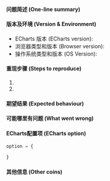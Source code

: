<!--
为了方便我们能够复现和修复 bug，请遵从下面的规范描述您的问题。
-->
#### 问题简述 (One-line summary)



#### 版本及环境 (Version & Environment)
+ ECharts 版本 (ECharts version):
+ 浏览器类型和版本 (Browser version):
+ 操作系统类型和版本 (OS Version):


#### 重现步骤 (Steps to reproduce)
1.
2.


#### 期望结果 (Expected behaviour)



#### 可能哪里有问题 (What went wrong)



#### ECharts配置项 (ECharts option)
<!-- 下方贴你的option，注意不要删掉下方 ```javascript 和 尾部的 ``` 字样。
最好是我们能够直接运行的 option。如何得到能运行的 option 参见上方的 guidelines for contributing
-->
```javascript
option = {

}

```


#### 其他信息 (Other coins)
<!-- 例如，截图或线上实例 (JSFiddle/JSBin/Codepen) (For example: Screenshot or Online demo) -->

